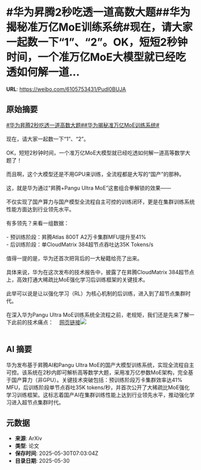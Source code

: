 # #华为昇腾2秒吃透一道高数大题##华为揭秘准万亿MoE训练系统#现在，请大家一起数一下“1”、“2”。OK，短短2秒钟时间，一个准万亿MoE大模型就已经吃透如何解一道...

**URL**: https://weibo.com/6105753431/Pudl0BUJA

## 原始摘要

<a href="https://m.weibo.cn/search?containerid=231522type%3D1%26t%3D10%26q%3D%23%E5%8D%8E%E4%B8%BA%E6%98%87%E8%85%BE2%E7%A7%92%E5%90%83%E9%80%8F%E4%B8%80%E9%81%93%E9%AB%98%E6%95%B0%E5%A4%A7%E9%A2%98%23&amp;extparam=%23%E5%8D%8E%E4%B8%BA%E6%98%87%E8%85%BE2%E7%A7%92%E5%90%83%E9%80%8F%E4%B8%80%E9%81%93%E9%AB%98%E6%95%B0%E5%A4%A7%E9%A2%98%23" data-hide=""><span class="surl-text">#华为昇腾2秒吃透一道高数大题#</span></a><a href="https://m.weibo.cn/search?containerid=231522type%3D1%26t%3D10%26q%3D%23%E5%8D%8E%E4%B8%BA%E6%8F%AD%E7%A7%98%E5%87%86%E4%B8%87%E4%BA%BFMoE%E8%AE%AD%E7%BB%83%E7%B3%BB%E7%BB%9F%23&amp;extparam=%23%E5%8D%8E%E4%B8%BA%E6%8F%AD%E7%A7%98%E5%87%86%E4%B8%87%E4%BA%BFMoE%E8%AE%AD%E7%BB%83%E7%B3%BB%E7%BB%9F%23" data-hide=""><span class="surl-text">#华为揭秘准万亿MoE训练系统#</span></a><br><br>现在，请大家一起数一下“1”、“2”。<br><br>OK，短短2秒钟时间，一个准万亿MoE大模型就已经吃透如何解一道高等数学大题了！<br><br>而且啊，这个大模型还是不用GPU来训练，全流程都是大写的“国产”的那种。<br><br>这，就是华为通过“昇腾+Pangu Ultra MoE”这套组合拳解锁的效果——<br><br>不仅实现了国产算力与国产模型全流程自主可控的训练闭环，更是在集群训练系统性能方面达到行业领先水平。<br><br>有多领先？来看一组数据：<br><br>- 预训练阶段：昇腾Atlas 800T A2万卡集群MFU提升至41%<br>- 后训练阶段：单CloudMatrix 384超节点吞吐达35K Tokens/s<br><br>值得一提的是，华为还首次把背后的一大秘籍给亮了出来。<br><br>具体来说，华为在这次发布的技术报告中，披露了在昇腾CloudMatrix 384超节点上，高效打通大稀疏比MoE强化学习后训练框架的关键技术。<br><br>此举可以说是让以强化学习（RL）为核心机制的后训练，进入到了超节点集群时代。<br><br>在深入华为Pangu Ultra MoE训练系统全流程之前，老规矩，我们还是先来了解一下此前的技术痛点：<a href="https://weibo.cn/sinaurl?u=https%3A%2F%2Fmp.weixin.qq.com%2Fs%2FEnKbKpq8YAcqGnYJ7K9Bdg" data-hide=""><span class="url-icon"><img style="width: 1rem;height: 1rem" src="https://h5.sinaimg.cn/upload/2015/09/25/3/timeline_card_small_web_default.png" referrerpolicy="no-referrer"></span><span class="surl-text">网页链接</span></a><img style="" src="https://tvax2.sinaimg.cn/large/006Fd7o3gy1i1xicdzbn7j30u00glgvv.jpg" referrerpolicy="no-referrer"><br><br>

## AI 摘要

华为发布基于昇腾AI和Pangu Ultra MoE的国产大模型训练系统，实现全流程自主可控。该系统在2秒内即可解析高等数学大题，采用准万亿参数MoE架构，完全基于国产算力（非GPU）。关键技术突破包括：预训练阶段万卡集群效率达41% MFU，后训练阶段单节点吞吐35K tokens/秒，并首次公开了大稀疏比MoE强化学习训练框架。这标志着国产AI在集群训练性能上达到行业领先水平，推动强化学习进入超节点集群时代。

## 元数据

- **来源**: ArXiv
- **类型**: 论文
- **保存时间**: 2025-05-30T07:03:04Z
- **目录日期**: 2025-05-30
